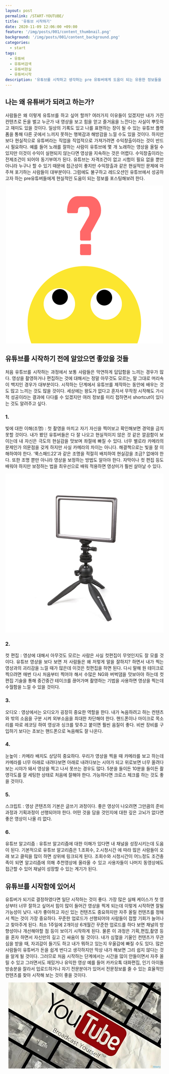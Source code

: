 ```yaml
---
layout: post
permalink: /START-YOUTUBE/
title: '유튜브 시작하기'
date: 2020-11-09 12:06:00 +09:00
feature: '/img/posts/001/content_thumbnail.png'
background: '/img/posts/001/content_background.png'
categories:
  - start
tags:
  - 유튜버
  - 유튜버검색
  - 유튜버현실
  - 유튜버시작
description: '유튜브를 시작하고 생각하는 pre 유튜버에게 도움이 되는 유용한 정보들을 정리해보았습니다. 유튜브가 훨씬 쉬워집니다.'
---
```

## 나는 왜 유튜버가 되려고 하는가?

<p align="justify">사람들은 왜 이렇게 유튜브를 하고 싶어 할까? 여러가지 이유들이 있겠지만 내가 가진 컨텐츠로 돈을 벌고 누군가 내 영상을 보고 힘을 얻고 즐거움을 느낀다는 사실이 뿌듯하고 재미도 있을 것이다. 일상의 기록도 있고 나를 표현하는 장이 될 수 있는 유튜브 플랫폼을 통해 다른 곳에서 느끼지 못하는 행복감과 해방감을 느낄 수도 있을 것이다. 하지만 보다 현실적으로 유튜버라는 직업을 직업적으로 가져가려면 수익창출이라는 것이 반드시 필요하다. 예를 들어 노래를 잘하는 사람이 유튜브에 몇 개 노래하는 영상을 올릴 수 있지만 이것이 수익이 실현되지 않는다면 영상을 지속하는 것은 어렵다. 수익창출이라는 전제조건이 되어야 동기부여가 된다. 유튜브는 자격조건이 없고 시험이 필요 없을 뿐만 아니라 누구나 할 수 있기 때문에 접근성이 좋지만 수익창출과 같은 현실적인 문제에 마주쳐 포기하는 사람들이 대부분이다. 그럼에도 불구하고 레드오션인 유튜브에서 성공하고자 하는 pre유튜버들에게 현실적인 도움이 되는 정보를 포스팅해보려 한다.</p>




<p align="center"><img src="/img/posts/001/curious.png"></p>

## 유튜브를 시작하기 전에 알았으면 좋았을 것들

<p align="justify">처음 유튜브를 시작하는 과정에서 보통 사람들은 막연하게 답답함을 느끼는 경우가 많다. 영상을 촬영하거나 편집하는 것에 대해서는 정말 아무것도 모르는, 말 그대로 머리속이 백지인 경우가 대부분이다. 시작하는 단계에서 유튜브를 제작하는 동안에 배우는 것도 많고 느끼는 것도 많을 것이다. 세상에는 왕도가 없다고 혼자서 무작정 시작해도 가시적 성공이라는 결과에 다다를 수 있겠지만 여러 정보를 미리 접하면서 shortcut이 있다는 것도 알려주고 싶다.</p>

### 1.
<p align="justify">빛에 대한 이해(조명) : 첫 촬영을 마치고 자기 자신을 찍어보고 확인해보면 경악을 금치 못할 것이다. 내가 봤던 유튜버들은 다 잘 나오고 현실적이지 않은 것 같은 깔끔함이 보이는데 내 자신은 극도의 현실감을 맛보며 좌절에 빠질 수 있다. 너무 별로라 카메라의 문제인가 의문점을 갖게 하지만 사실 카메라의 차이는 아니다. 해결책으로는 빛을 잘 이해하여야 한다. ‘룩스패드22’과 같은 조명을 적절히 배치하여 현실감을 조금? 없애야 한다. 또한 조명 뿐만 아니라 영상을 보정하는 방법도 알아야 한다. 자막이나 컷 편집 등도 배워야 하지만 보정하는 법을 최우선으로 배워 적용하면 영상미가 훨씬 살아날 수 있다.</p>


<p align="center"><img src="/img/posts/001/luxpad22.jpg"></p>

### 2.
<p align="justify">컷 편집 : 영상에 대해서 아무것도 모르는 사람은 사실 컷편집이 무엇인지도 잘 모를 것이다. 유튜브 영상을 보다 보면 저 사람들은 왜 저렇게 말을 잘하지? 하면서 내가 찍는 영상과의 괴리감을 느낄 때가 많은데 이것은 컷편집을 하면 된다. 다시 말해 원 테이크로 찍으려면 매번 다시 처음부터 찍어야 해서 수많은 NG와 버벅댐을 맛보아야 하는데 컷 편집 기술을 통해 중간중간 테이크를 끊어가며 촬영하는 기법을 사용하면 영상을 찍는데 수월함을 느낄 수 있을 것이다.</p>

### 3.
<p align="justify">오디오 : 영상에서는 오디오가 굉장히 중요한 역할을 한다. 내가 녹음하려고 하는 컨텐츠와 밖의 소음을 구분 시켜 외부소음을 최대한 차단해야 한다. 핸드폰이나 마이크로 목소리를 따로 레코딩 하여 영상과 싱크를 맞추고 붙이면 훨씬 음질이 좋다. 비싼 장비를 구입하기 보다는 초보는 핸드폰으로 녹음해도 잘 나온다.</p>

### 4.
<p align="justify">눈높이 : 카메라 배치도 상당히 중요하다. 우리가 영상을 찍을 때 카메라를 보고 하는데 카메라를 너무 아래로 내려다보면 아래로 내려다보는 시야가 되고 위로보면 너무 올려다보는 시야가 돼서 영상을 찍고 나서 못쓰는 경우도 많다. 5분을 들이든 10분을 들이든 촬영각도를 잘 세팅한 상태로 처음에 잘해야 한다. 가능하다면 크로스 체크를 하는 것도 좋을 것이다.</p>

### 5.
<p align="justify">스크립트 : 영상 콘텐츠의 기본은 글쓰기 과정이다. 좋은 영상이 나오려면 그만큼의 준비과정과 기획과정이 선행되어야 한다. 어떤 것을 담을 것인지에 대한 깊은 고뇌가 없다면 좋은 영상이 나올 리 없다.</p>

### 6.
<p align="justify">유튜브 알고리즘 : 유튜브 알고리즘에 대한 이해가 있다면 내 채널을 성장시키는데 도움이 된다. 기본적으로 유튜브 알고리즘은 1.조회수, 2.시청시간 에 따라 많은 사람들이 오래 보고 클릭을 많이 하면 상위에 링크되게 된다. 조회수와 시청시간이 어느정도 조건충족이 되면 알고리즘에 의해 추천영상에 올라올 수 있고 사용자들이 나머지 동영상에도 접근할 수 있어 채널이 성장할 수 있는 계기가 된다.</p>

## 유튜브를 시작함에 있어서

<p align="justify">유튜버가 되기로 결정하였다면 일단 시작하는 것이 좋다. 가장 많은 실패 케이스가 첫 영상부터 너무 잘하고 싶어서 힘이 많이 들어간 영상을 찍게 되는데 이렇게 시작하면 잘될 가능성이 낮다. 내가 좋아하고 자신 있는 컨텐츠도 중요하지만 자주 올릴 컨텐츠를 정해서 찍는 것이 가장 중요하다. 꾸준한 업로드가 선행되어야 사람들이 접할 기회가 늘어나고 찾아주게 된다. 최소 1주일에 2개이상 6개월간 꾸준한 업로드를 하다 보면 채널의 방향성이나 개선해야할 점 등이 보이기 시작하게 된다. 물론 이 과정은 기획,편집,촬영 등을 혼자 하면서 자신만의 길고 긴 싸움이 될 것이다. 내가 심혈을 기울인 컨텐츠가 무관심을 받을 때, 자괴감이 들기도 하고 내가 뭐하고 있는지 우울감에 빠질 수도 있다. 많은 사람들이 유튜버가 돈을 쉽게 번다고 생각하지만 막상 내가 해보면 그리 쉽지 않다는 것을 알게 될 것이다. 그러므로 처음 시작하는 단계에서는 시간을 많이 안들이면서 자주 올릴 수 있고 그러면서도 재밌거나 유익한 영상 예를 들어 카카오톡 대화편집, 인기 아이돌 방송분을 잘라서 업로드하거나 자기 전문분야가 있어서 전문정보를 줄 수 있는 효율적인 컨텐츠를 찾아 시작해 보는 것이 좋을 것이다.</p>


<p align="center"><img src="/img/posts/001/youtuber.jpg"></p>
